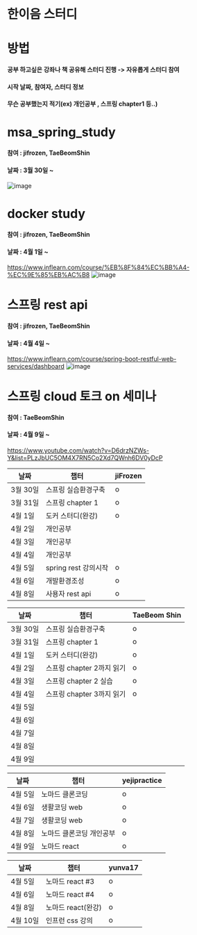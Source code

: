 # 한이음 스터디
# 방법
#### 공부 하고싶은 강좌나 책 공유해 스터디 진행 -> 자유롭게 스터디 참여
#### 시작 날짜, 참여자, 스터디 정보
#### 무슨 공부했는지 적기(ex) 개인공부 , 스프링 chapter1 등..)

# msa_spring_study
#### 참여 : jifrozen, TaeBeomShin
#### 날짜 : 3월 30일 ~
![image](https://user-images.githubusercontent.com/62784314/112975844-17c3f080-918f-11eb-8240-e206441bee52.png)

# docker study
#### 참여 : jifrozen, TaeBeomShin
#### 날짜 : 4월 1일 ~
https://www.inflearn.com/course/%EB%8F%84%EC%BB%A4-%EC%9E%85%EB%AC%B8
![image](https://user-images.githubusercontent.com/62784314/113241839-70f46700-92ea-11eb-8466-d72240b7b050.png)

# 스프링 rest api
#### 참여 : jifrozen, TaeBeomShin
#### 날짜 : 4월 4일 ~
https://www.inflearn.com/course/spring-boot-restful-web-services/dashboard
![image](https://user-images.githubusercontent.com/62784314/113483210-3f8fbd00-94dd-11eb-9ac3-776227e3c17a.png)

# 스프링 cloud 토크 on 세미나
#### 참여 : TaeBeomShin
#### 날짜 : 4월 9일 ~
https://www.youtube.com/watch?v=D6drzNZWs-Y&list=PLzJbUC5OM4X7RN5Co2Xd7QWnh6DV0yDcP


|날짜|챕터|jiFrozen|
|------|---|---|
|3월 30일|스프링 실습환경구축|o||
|3월 31일|스프링 chapter 1|o||
|4월 1일|도커 스터디(완강)|o||
|4월 2일|개인공부|||
|4월 3일|개인공부|||
|4월 4일|개인공부|||
|4월 5일|spring rest 강의시작|o||
|4월 6일|개발환경조성|o||
|4월 8일|사용자 rest api|o||


|날짜|챕터|TaeBeom Shin|
|------|---|---|
|3월 30일|스프링 실습환경구축|o||
|3월 31일|스프링 chapter 1|o||
|4월 1일|도커 스터디(완강)|o||
|4월 2일|스프링 chapter 2까지 읽기|o||
|4월 3일|스프링 chapter 2 실습|o||
|4월 4일|스프링 chapter 3까지 읽기|o||
|4월 5일||||
|4월 6일||||
|4월 7일||||
|4월 8일||||
|4월 9일||||

|날짜|챕터|yejipractice|
|------|---|---|
|4월 5일|노마드 클론코딩|o||
|4월 6일|생활코딩 web|o||
|4월 7일|생활코딩 web|o||
|4월 8일|노마드 클론코딩 개인공부|o||
|4월 9일|노마드 react |o||

|날짜|챕터|yunva17|
|------|---|---|
|4월 5일|노마드 react #3|o||
|4월 6일|노마드 react #4|o||
|4월 8일|노마드 react(완강)|o||
|4월 10일|인프런 css 강의|o||


